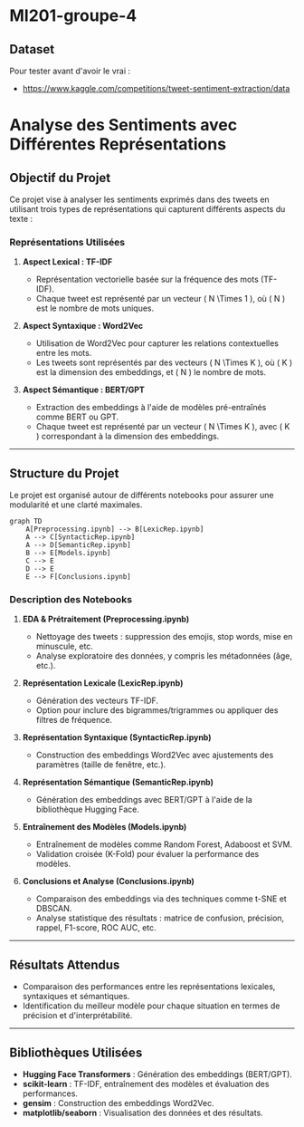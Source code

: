 # MI201-groupe-4

## Dataset 

Pour tester avant d'avoir le vrai : 

* https://www.kaggle.com/competitions/tweet-sentiment-extraction/data

# Analyse des Sentiments avec Différentes Représentations

## Objectif du Projet
Ce projet vise à analyser les sentiments exprimés dans des tweets en utilisant trois types de représentations qui capturent différents aspects du texte :

### Représentations Utilisées
1. **Aspect Lexical : TF-IDF**
   - Représentation vectorielle basée sur la fréquence des mots (TF-IDF).
   - Chaque tweet est représenté par un vecteur \( N \Times 1 \), où \( N \) est le nombre de mots uniques.

2. **Aspect Syntaxique : Word2Vec**
   - Utilisation de Word2Vec pour capturer les relations contextuelles entre les mots.
   - Les tweets sont représentés par des vecteurs \( N \Times K \), où \( K \) est la dimension des embeddings, et \( N \) le nombre de mots.

3. **Aspect Sémantique : BERT/GPT**
   - Extraction des embeddings à l'aide de modèles pré-entraînés comme BERT ou GPT.
   - Chaque tweet est représenté par un vecteur \( N \Times K \), avec \( K \) correspondant à la dimension des embeddings.

---

## Structure du Projet
Le projet est organisé autour de différents notebooks pour assurer une modularité et une clarté maximales.

```mermaid
graph TD
    A[Preprocessing.ipynb] --> B[LexicRep.ipynb]
    A --> C[SyntacticRep.ipynb]
    A --> D[SemanticRep.ipynb]
    B --> E[Models.ipynb]
    C --> E
    D --> E
    E --> F[Conclusions.ipynb]
```

### Description des Notebooks
1. **EDA & Prétraitement (Preprocessing.ipynb)**
   - Nettoyage des tweets : suppression des emojis, stop words, mise en minuscule, etc.
   - Analyse exploratoire des données, y compris les métadonnées (âge, etc.).

2. **Représentation Lexicale (LexicRep.ipynb)**
   - Génération des vecteurs TF-IDF.
   - Option pour inclure des bigrammes/trigrammes ou appliquer des filtres de fréquence.

3. **Représentation Syntaxique (SyntacticRep.ipynb)**
   - Construction des embeddings Word2Vec avec ajustements des paramètres (taille de fenêtre, etc.).

4. **Représentation Sémantique (SemanticRep.ipynb)**
   - Génération des embeddings avec BERT/GPT à l'aide de la bibliothèque Hugging Face.

5. **Entraînement des Modèles (Models.ipynb)**
   - Entraînement de modèles comme Random Forest, Adaboost et SVM.
   - Validation croisée (K-Fold) pour évaluer la performance des modèles.

6. **Conclusions et Analyse (Conclusions.ipynb)**
   - Comparaison des embeddings via des techniques comme t-SNE et DBSCAN.
   - Analyse statistique des résultats : matrice de confusion, précision, rappel, F1-score, ROC AUC, etc.

---

## Résultats Attendus
- Comparaison des performances entre les représentations lexicales, syntaxiques et sémantiques.
- Identification du meilleur modèle pour chaque situation en termes de précision et d'interprétabilité.

---

## Bibliothèques Utilisées
- **Hugging Face Transformers** : Génération des embeddings (BERT/GPT).
- **scikit-learn** : TF-IDF, entraînement des modèles et évaluation des performances.
- **gensim** : Construction des embeddings Word2Vec.
- **matplotlib/seaborn** : Visualisation des données et des résultats.

